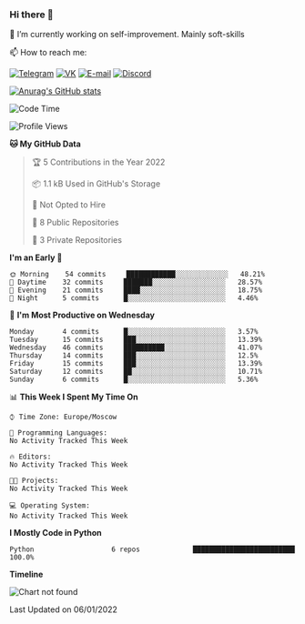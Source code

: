 ### Hi there 👋

🔭 I’m currently working on self-improvement. Mainly soft-skills

📫 How to reach me:

[![Telegram](https://img.icons8.com/fluency/40/000000/telegram-app.png)](https://t.me/innocoffee)
[![VK](https://img.icons8.com/fluency/40/000000/vk-circled.png)](https://vk.com/dan.innocoffee)
[![E-mail](https://img.icons8.com/fluency/40/000000/circled-envelope.png)](mailto:innocoffee@yandex.ru)
[![Discord](https://img.icons8.com/fluency/40/000000/discord.png)](https://discordapp.com/users/600334396104376341)

<!--
**innocoffee-ftg/innocoffee-ftg** is a ✨ _special_ ✨ repository because its `README.md` (this file) appears on your GitHub profile.

Here are some ideas to get you started:

- 🔭 I’m currently working on ...
- 🌱 I’m currently learning ...
- 👯 I’m looking to collaborate on ...
- 🤔 I’m looking for help with ...
- 💬 Ask me about ...
- 📫 How to reach me: ...
- 😄 Pronouns: ...
- ⚡ Fun fact: ...
-->

[![Anurag's GitHub stats](https://github-readme-stats.vercel.app/api?username=innocoffee-ftg)](https://github.com/anuraghazra/github-readme-stats)

<!--START_SECTION:waka-->
![Code Time](http://img.shields.io/badge/Code%20Time-0%20secs-blue)

![Profile Views](http://img.shields.io/badge/Profile%20Views-0-blue)

**🐱 My GitHub Data** 

> 🏆 5 Contributions in the Year 2022
 > 
> 📦 1.1 kB Used in GitHub's Storage 
 > 
> 🚫 Not Opted to Hire
 > 
> 📜 8 Public Repositories 
 > 
> 🔑 3 Private Repositories  
 > 
**I'm an Early 🐤** 

```text
🌞 Morning    54 commits     ████████████░░░░░░░░░░░░░   48.21% 
🌆 Daytime    32 commits     ███████░░░░░░░░░░░░░░░░░░   28.57% 
🌃 Evening    21 commits     ████░░░░░░░░░░░░░░░░░░░░░   18.75% 
🌙 Night      5 commits      █░░░░░░░░░░░░░░░░░░░░░░░░   4.46%

```
📅 **I'm Most Productive on Wednesday** 

```text
Monday       4 commits      █░░░░░░░░░░░░░░░░░░░░░░░░   3.57% 
Tuesday      15 commits     ███░░░░░░░░░░░░░░░░░░░░░░   13.39% 
Wednesday    46 commits     ██████████░░░░░░░░░░░░░░░   41.07% 
Thursday     14 commits     ███░░░░░░░░░░░░░░░░░░░░░░   12.5% 
Friday       15 commits     ███░░░░░░░░░░░░░░░░░░░░░░   13.39% 
Saturday     12 commits     ██░░░░░░░░░░░░░░░░░░░░░░░   10.71% 
Sunday       6 commits      █░░░░░░░░░░░░░░░░░░░░░░░░   5.36%

```


📊 **This Week I Spent My Time On** 

```text
⌚︎ Time Zone: Europe/Moscow

💬 Programming Languages: 
No Activity Tracked This Week

🔥 Editors: 
No Activity Tracked This Week

🐱‍💻 Projects: 
No Activity Tracked This Week

💻 Operating System: 
No Activity Tracked This Week

```

**I Mostly Code in Python** 

```text
Python                   6 repos             █████████████████████████   100.0%

```


**Timeline**

![Chart not found](https://raw.githubusercontent.com/innocoffee-ftg/innocoffee-ftg/master/charts/bar_graph.png) 


 Last Updated on 06/01/2022
<!--END_SECTION:waka-->
